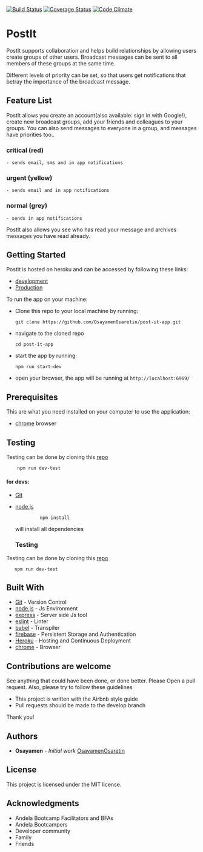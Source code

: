 [![Build Status](https://travis-ci.org/OsayamenOsaretin/post-it-app.svg?branch=develop)](https://travis-ci.org/OsayamenOsaretin/post-it-app) [![Coverage Status](https://coveralls.io/repos/github/OsayamenOsaretin/post-it-app/badge.svg?branch=develop)](https://coveralls.io/github/OsayamenOsaretin/post-it-app?branch=develop)
[![Code Climate](https://codeclimate.com/github/codeclimate/codeclimate/badges/gpa.svg)](https://codeclimate.com/github/codeclimate/codeclimate)
# PostIt

PostIt supports collaboration and helps build relationships by allowing users create groups of other users. Broadcast messages can be sent to all members of these groups at the same time.

Different levels of priority can be set, so that users get notifications that betray the importance of the broadcast message.

## Feature List
PostIt allows you create an account(also available: sign in with Google!), create new broadcast groups, add your friends and colleagues to your groups. You can also send messages to everyone in a group, and messages have priorities too..
  ### critical (red)
    - sends email, sms and in app notifications
  ### urgent (yellow)
    - sends email and in app notifications
  ### normal (grey)
    - sends in app notifications
PostIt also allows you see who has read your message and archives messages you have read already. 



## Getting Started
 PostIt is hosted on heroku and can be accessed by following these links: 
   - [development](https://postit-app-develop.herokuapp.com/) 
   - [Production](https://postit-app-prod.herokuapp.com/)
        
To run the app on your machine:
- Clone this repo to your local machine by running:
           
      git clone https://github.com/OsayamenOsaretin/post-it-app.git
- navigate to the cloned repo

      cd post-it-app

- start the app by running:

      npm run start-dev
  
- open your browser, the app will be running at `http://localhost:6969/`

## Prerequisites
 This are what you need installed on your computer to use the application:

 - [chrome](https://www.google.com/chrome/browser/desktop/) browser

## Testing
  Testing can be done by cloning this [repo](https://www.google.com.ng/url?sa=t&rct=j&q=&esrc=s&source=web&cd=13&cad=rja&uact=8&ved=0ahUKEwjF5-G0x-3WAhVFCsAKHcuMC5kQFghcMAw&url=https%3A%2F%2Fwww.atlassian.com%2Fgit%2Ftutorials%2Fsetting-up-a-repository%2Fgit-clone&usg=AOvVaw2J2FfedigWA32-5jmLH7kR) 

        npm run dev-test
 #### for devs:
 - [Git]((https://git-for-windows.github.io/))
 - [node.js]((https://nodejs.org/en/download/))
                
                npm install  
                
     will install all dependencies
     
     ### Testing
  Testing can be done by cloning this [repo](https://www.google.com.ng/url?sa=t&rct=j&q=&esrc=s&source=web&cd=13&cad=rja&uact=8&ved=0ahUKEwjF5-G0x-3WAhVFCsAKHcuMC5kQFghcMAw&url=https%3A%2F%2Fwww.atlassian.com%2Fgit%2Ftutorials%2Fsetting-up-a-repository%2Fgit-clone&usg=AOvVaw2J2FfedigWA32-5jmLH7kR) 

       npm run dev-test 


## Built With

- [Git](https://github.com/) - Version Control
- [node.js](https://nodejs.org/) - Js Environment
- [express](https://expressjs.com/en/starter/installing.html) - Server side Js tool
- [eslint](http://eslint.org/) - Linter
- [babel](https://babeljs.io/) - Transpiler 
- [firebase](firebase.google.com) - Persistent Storage and Authentication
- [Heroku](www.heroku,com) - Hosting and Continuous Deployment
- [chrome](https://www.google.com/chrome/browser/desktop/index.html) - Browser


## Contributions are welcome
 See anything that could have been done, or done better. Please Open a pull request. Also, please try to follow these guidelines
 - This project is written with the Airbnb style guide
 - Pull requests should be made to the develop branch
 
 Thank you!
## Authors

* **Osayamen** - *Initial work* [OsayamenOsaretin](github.com/OsayamenOsaretin)

## License
This project is licensed under the MIT license.

## Acknowledgments
* Andela Bootcamp Facilitators and BFAs
* Andela Bootcampers
* Developer community
* Family
* Friends
